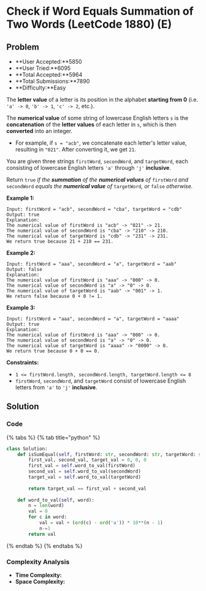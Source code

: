 # Check if Word Equals Summation of Two Words \(LeetCode 1880\) \(E\)

## Problem

* **User Accepted:**5850
* **User Tried:**6095
* **Total Accepted:**5964
* **Total Submissions:**7890
* **Difficulty:**Easy

The **letter value** of a letter is its position in the alphabet **starting from 0** \(i.e. `'a' -> 0`, `'b' -> 1`, `'c' -> 2`, etc.\).

The **numerical value** of some string of lowercase English letters `s` is the **concatenation** of the **letter values** of each letter in `s`, which is then **converted** into an integer.

* For example, if `s = "acb"`, we concatenate each letter's letter value, resulting in `"021"`. After converting it, we get `21`.

You are given three strings `firstWord`, `secondWord`, and `targetWord`, each consisting of lowercase English letters `'a'` through `'j'` **inclusive**.

Return `true` _if the **summation** of the **numerical values** of_ `firstWord` _and_ `secondWord` _equals the **numerical value** of_ `targetWord`_, or_ `false` _otherwise._

**Example 1:**

```text
Input: firstWord = "acb", secondWord = "cba", targetWord = "cdb"
Output: true
Explanation:
The numerical value of firstWord is "acb" -> "021" -> 21.
The numerical value of secondWord is "cba" -> "210" -> 210.
The numerical value of targetWord is "cdb" -> "231" -> 231.
We return true because 21 + 210 == 231.
```

**Example 2:**

```text
Input: firstWord = "aaa", secondWord = "a", targetWord = "aab"
Output: false
Explanation: 
The numerical value of firstWord is "aaa" -> "000" -> 0.
The numerical value of secondWord is "a" -> "0" -> 0.
The numerical value of targetWord is "aab" -> "001" -> 1.
We return false because 0 + 0 != 1.
```

**Example 3:**

```text
Input: firstWord = "aaa", secondWord = "a", targetWord = "aaaa"
Output: true
Explanation: 
The numerical value of firstWord is "aaa" -> "000" -> 0.
The numerical value of secondWord is "a" -> "0" -> 0.
The numerical value of targetWord is "aaaa" -> "0000" -> 0.
We return true because 0 + 0 == 0.
```

**Constraints:**

* `1 <= firstWord.length, secondWord.length, targetWord.length <= 8`
* `firstWord`, `secondWord`, and `targetWord` consist of lowercase English letters from `'a'` to `'j'` **inclusive**.

## Solution 

### Code

{% tabs %}
{% tab title="python" %}
```python
class Solution:
    def isSumEqual(self, firstWord: str, secondWord: str, targetWord: str) -> bool:
        first_val, second_val, target_val = 0, 0, 0
        first_val = self.word_to_val(firstWord)
        second_val = self.word_to_val(secondWord)
        target_val = self.word_to_val(targetWord)
        
        return target_val == first_val + second_val
    
    def word_to_val(self, word):
        n = len(word)
        val = 0
        for c in word:
            val = val + (ord(c) - ord('a')) * 10**(n - 1)
            n-=1
        return val
```
{% endtab %}
{% endtabs %}

### Complexity Analysis

* **Time Complexity:**
* **Space Complexity:**

